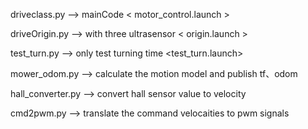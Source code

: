 driveclass.py --> mainCode < motor_control.launch >

driveOrigin.py --> with three ultrasensor < origin.launch >

test_turn.py --> only test turning time <test_turn.launch>

mower_odom.py --> calculate the motion model and publish tf、odom <every launch files use it>

hall_converter.py --> convert hall sensor value to velocity

cmd2pwm.py --> translate the command velocaities to pwm signals
